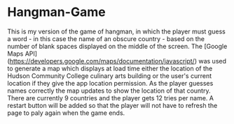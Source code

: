 # Hangman-Game

This is my version of the game of hangman, in which the player must guess a word - in this case the name of an obscure country - based on the number of blank spaces displayed on the middle of the screen. The [Google Maps API] (https://developers.google.com/maps/documentation/javascript/)  was used to generate a map which displays at load time either the location of the Hudson Community College culinary arts building or the user's current location if they give the app location permission. As the player guesses names correctly the map updates to show the location of that country. There are currently 9 countries and the player gets 12 tries per name. A restart button will be added so that the player will not have to refresh the page to paly again when the game ends.

